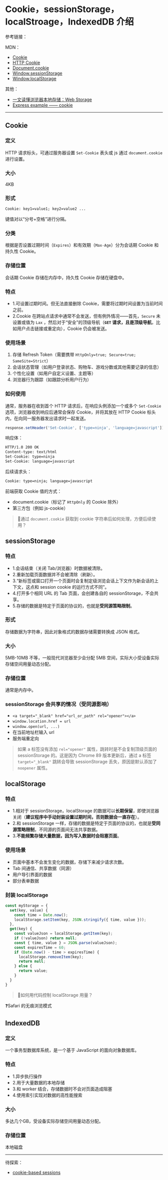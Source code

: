 # Cookie，sessionStorage，localStroage，IndexedDB 介绍

参考链接：

MDN：
- [Cookie](https://developer.mozilla.org/zh-CN/docs/Web/HTTP/Reference/Headers/Cookie)
- [HTTP Cookie](https://developer.mozilla.org/zh-CN/docs/Web/HTTP/Guides/Cookies)
- [Document.cookie](Document.cookie)
- [Window.sessionStorage](https://developer.mozilla.org/zh-CN/docs/Web/API/Window/sessionStorage)
- [Window.localStorage](https://developer.mozilla.org/zh-CN/docs/Web/API/Window/localStorage)

其他：
- [一文读懂浏览器本地存储：Web Storage](https://zhuanlan.zhihu.com/p/647359656)
- [Express example —— cookie](https://github.com/expressjs/express/blob/master/examples/cookies/index.js)

---

## Cookie

### 定义

HTTP 请求标头，可通过服务器设置 `Set-Cookie` 表头或 js 通过 `document.cookie` 进行设置。

### 大小

4KB

### 形式

```txt
Cookie: key1=value1; key2=value2 ...
```

键值对以“分号+空格”进行分隔。

### 分类

根据是否设置过期时间（`Expires`）和有效期（`Max-Age`）分为会话期 Cookie 和 持久性 Cookie。

### 存储位置

会话期 Cookie 存储在内存中，持久性 Cookie 存储在硬盘中。

### 特点

- 1.可设置过期时间。但无法直接删除 Cookie，需要将过期时间设置为当前时间之前。
- 2.Cookie 在跨站点请求中通常不会发送，但有例外情况——首先，`Secure` 未设置或值为 `Lax` ，然后对于“安全”的顶级导航（**`GET` 请求，且是顶级导航**，比如用户点击链接或重定向），Cookie 仍会被发送。

### 使用场景

1. 存储 Refresh Token（需要携带 `HttpOnly=true; Secure=true; SameSite=Strict`）
2. 会话状态管理（如用户登录状态、购物车、游戏分数或其他需要记录的信息）
3. 个性化设置（如用户自定义设置、主题等）
4. 浏览器行为跟踪（如跟踪分析用户行为）

### 如何使用

通常，服务器在收到首个 HTTP 请求后，在响应头例添加一个或多个 `Set-Cookie` 选项，浏览器收到响应后通常会保存 Cookie，并将其放在 HTTP Cookie 标头内，在向同一服务器发出请求时一起发送。

```js
response.setHeader('Set-Cookie', ['type=ninja', 'language=javascript']);
```

响应体：

```txt
HTTP/1.0 200 OK
Content-type: text/html
Set-Cookie: type=ninja
Set-Cookie: language=javascript
```

后续请求头：

```txt
Cookie: type=ninja; language=javascript
```

前端获取 Cookie 值的方式：

- document.cookie（标记了 `HttpOnly` 的 Cookie 除外）
- 第三方包（例如 js-cookie）

> 🧐通过 `document.cookie` 获取到 cookie 字符串后如何处理，方便后续使用？

## sessionStorage

### 特点

- 1.会话结束（关闭 Tab/浏览器）时数据被清除。
- 2.重新加载页面数据并不会被清除（刷新）。
- 3.“新标签或窗口打开一个页面时会复制定级浏览会话上下文作为新会话的上下文，这点和 session cookie 的运行方式不同”。
- 4.打开多个相同 URL 的 Tab 页面，会创建各自的 sessionStorage，不会共享。
- 5.存储的数据是特定于页面的协议的，也就是**受同源策略限制**。

### 形式

存储数据为字符串，因此对象格式的数据存储需要转换成 JSON 格式。

### 大小

5MB-10MB 不等，一般现代浏览器至少会分配 5MB 空间，实际大小受设备实际存储空间用量动态分配。

### 存储位置

通常是内存中。

### sessionStorage 会共享的情况（受同源影响）

- `<a target="_blank" href="url_or_path" rel="opener"></a>`
- `window.location.href = url`
- `window.open(url, ...)`
- 在当前地址栏输入 url
- 服务端重定向

> 如果 a 标签没有添加 `rel="opener"` 属性，跳转时是不会复制顶级页面的 sessionStorage 的。这是因为 Chrome 89 版本更新后，通过 a 标签 `target="_blank"` 跳转会导致 sessionStorage 丢失，原因是默认添加了 `noopener` 属性。

##  localStorage

### 特点

- 1.相对于 sessionStorage，localStorage 的数据可以**长期保留**，即使浏览器关闭（**建议程序中手动封装设置过期时间，否则数据会一直存在**）。
- 2.和 sessionStorage 一样，存储的数据是特定于页面的协议的，也就是**受同源策略限制**，不同源的页面间无法共享数据。
- 3.**不能频繁存储大量数据，因为写入数据时会阻塞页面**。

### 使用场景

- 页面中基本不会发生变化的数据，存储下来减少请求次数。
- Tab 间通信、共享数据（同源）
- 用户导引界面的数据
- 部分表单数据

### 封装 localStorage

```js
const myStorage = {
  set(key, value) {
    const time = Date.now();
    localStorage.setItem(key, JSON.stringify({ time, value }));
  },
  get(key) {
    const valueJson = localStorage.getItem(key);
    if (!valueJson) return null;
    const { time, value } = JSON.parse(valueJson);
    const expiresTime = 60;
    if (Date.now() - time > expiresTime) {
      localStorage.removeItem(key);
      return null;
    } else {
      return value;
    }
  }
}
```

> 🧐如何用代码控制 localStorage 用量？

❓Safari 的无痕浏览模式

## IndexedDB

### 定义

一个事务型数据库系统，是一个基于 JavaScript 的面向对象数据库。

### 特点

- 1.异步执行操作
- 2.用于大量数据的本地存储
- 3.和 worker 结合，存储数据时不会对页面造成阻塞
- 4.使用索引实现对数据的高性能搜索

### 大小

多达几个GB，受设备实际存储空间用量动态分配。

### 存储位置

本地磁盘

---

待探索：
- [cookie-based sessions](https://github.com/expressjs/express/blob/master/examples/cookie-sessions/index.js)
